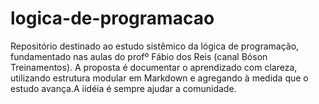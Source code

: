 # logica-de-programacao
Repositório destinado ao estudo sistêmico da lógica de programação, fundamentado nas aulas do profº Fábio dos Reis (canal Bóson Treinamentos). A proposta é documentar o aprendizado com clareza, utilizando estrutura modular em Markdown e agregando à medida que o estudo avança.A iidéia é sempre ajudar a comunidade.
